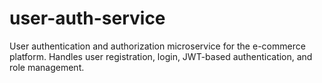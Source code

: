 # user-auth-service
User authentication and authorization microservice for the e-commerce platform. Handles user registration, login, JWT-based authentication, and role management.
